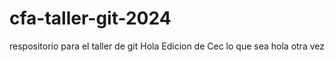 # cfa-taller-git-2024
respositorio para el taller de git
Hola
Edicion de Cec
lo que sea
hola otra vez
